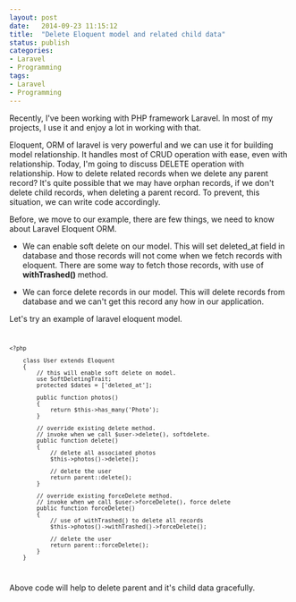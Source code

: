 ```yaml
---
layout: post
date:   2014-09-23 11:15:12
title:  "Delete Eloquent model and related child data"
status: publish
categories:
- Laravel
- Programming
tags:
- Laravel
- Programming
---
```


Recently, I've been working with PHP framework Laravel. In most of my projects, I use it and enjoy a lot in working with that.

Eloquent, ORM of laravel is very powerful and we can use it for building model relationship. It handles most of CRUD operation with ease, even with relationship. Today, I'm going to discuss DELETE operation with relationship. How to delete related records when we delete any parent record? It's quite possible that we may have orphan records, if we don't delete child records, when deleting a parent record. To prevent, this situation, we can write code accordingly.

Before, we move to our example, there are few things, we need to know about Laravel Eloquent ORM.

* We can enable soft delete on our model. This will set deleted_at field in database and those records will not come when we fetch records with eloquent. There are some way to fetch those records, with use of <b>withTrashed() </b> method.

* We can force delete records in our model. This will delete records from database and we can't get this record any how in our application.


Let's try an example of laravel eloquent model.
<code>

    <?php

        class User extends Eloquent
        {
            // this will enable soft delete on model.
            use SoftDeletingTrait;
            protected $dates = ['deleted_at'];

            public function photos()
            {
                return $this->has_many('Photo');
            }

            // override existing delete method.
            // invoke when we call $user->delete(), softdelete.
            public function delete()
            {
                // delete all associated photos 
                $this->photos()->delete();
                
                // delete the user
                return parent::delete();
            }

            // override existing forceDelete method.
            // invoke when we call $user->forceDelete(), force delete 
            public function forceDelete()
            {
                // use of withTrashed() to delete all records 
                $this->photos()->withTrashed()->forceDelete();
                
                // delete the user
                return parent::forceDelete();
            }
        }
</code>

Above code will help to delete parent and it's child data gracefully.